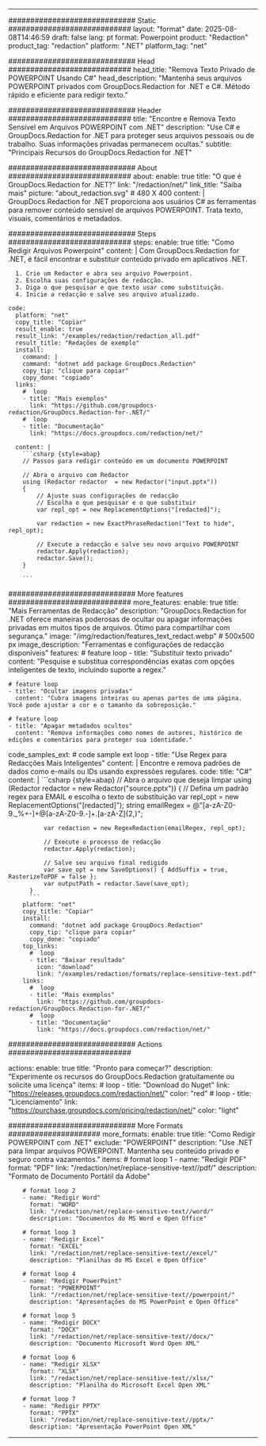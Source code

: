 
---
############################# Static ############################
layout: "format"
date:  2025-08-08T14:46:59
draft: false
lang: pt
format: Powerpoint
product: "Redaction"
product_tag: "redaction"
platform: ".NET"
platform_tag: "net"

############################# Head ############################
head_title: "Remova Texto Privado de POWERPOINT Usando C#"
head_description: "Mantenha seus arquivos POWERPOINT privados com GroupDocs.Redaction for .NET e C#. Método rápido e eficiente para redigir texto."

############################# Header ############################
title: "Encontre e Remova Texto Sensível em Arquivos POWERPOINT com .NET" 
description: "Use C# e GroupDocs.Redaction for .NET para proteger seus arquivos pessoais ou de trabalho. Suas informações privadas permanecem ocultas."
subtitle: "Principais Recursos do GroupDocs.Redaction for .NET" 

############################# About ############################
about:
    enable: true
    title: "O que é GroupDocs.Redaction for .NET?"
    link: "/redaction/net/"
    link_title: "Saiba mais"
    picture: "about_redaction.svg" # 480 X 400
    content: |
       GroupDocs.Redaction for .NET proporciona aos usuários C# as ferramentas para remover conteúdo sensível de arquivos POWERPOINT. Trata texto, visuais, comentários e metadados.

############################# Steps ############################
steps:
    enable: true
    title: "Como Redigir Arquivos Powerpoint"
    content: |
      Com GroupDocs.Redaction for .NET, é fácil encontrar e substituir conteúdo privado em aplicativos .NET.
      
      1. Crie um Redactor e abra seu arquivo Powerpoint.
      2. Escolha suas configurações de redacção.
      3. Diga o que pesquisar e que texto usar como substituição.
      4. Inicie a redacção e salve seu arquivo atualizado.
   
    code:
      platform: "net"
      copy_title: "Copiar"
      result_enable: true
      result_link: "/examples/redaction/redaction_all.pdf"
      result_title: "Redações de exemplo"
      install:
        command: |
        command: "dotnet add package GroupDocs.Redaction"
        copy_tip: "clique para copiar"
        copy_done: "copiado"
      links:
        #  loop
        - title: "Mais exemplos"
          link: "https://github.com/groupdocs-redaction/GroupDocs.Redaction-for-.NET/"
        #  loop
        - title: "Documentação"
          link: "https://docs.groupdocs.com/redaction/net/"
          
      content: |
        ```csharp {style=abap}
        // Passos para redigir conteúdo em um documento POWERPOINT

        // Abra o arquivo com Redactor
        using (Redactor redactor  = new Redactor("input.pptx"))
        {
            // Ajuste suas configurações de redacção
            // Escolha o que pesquisar e o que substituir
            var repl_opt = new ReplacementOptions("[redacted]");
            
            var redaction = new ExactPhraseRedaction("Text to hide", repl_opt);

            // Execute a redacção e salve seu novo arquivo POWERPOINT
            redactor.Apply(redaction);
            redactor.Save();
        }
        
        ```            


############################# More features ############################
more_features:
  enable: true
  title: "Mais Ferramentas de Redacção"
  description: "GroupDocs.Redaction for .NET oferece maneiras poderosas de ocultar ou apagar informações privadas em muitos tipos de arquivos. Ótimo para compartilhar com segurança."
  image: "/img/redaction/features_text_redact.webp" # 500x500 px
  image_description: "Ferramentas e configurações de redacção disponíveis"
  features:
    # feature loop
    - title: "Substituir texto privado"
      content: "Pesquise e substitua correspondências exatas com opções inteligentes de texto, incluindo suporte a regex."

    # feature loop
    - title: "Ocultar imagens privadas"
      content: "Cubra imagens inteiras ou apenas partes de uma página. Você pode ajustar a cor e o tamanho da sobreposição."

    # feature loop
    - title: "Apagar metadados ocultos"
      content: "Remova informações como nomes de autores, histórico de edições e comentários para proteger sua identidade."
      
  code_samples_ext:
    # code sample ext loop
    - title: "Use Regex para Redacções Mais Inteligentes"
      content: |
        Encontre e remova padrões de dados como e-mails ou IDs usando expressões regulares.
      code:
        title: "C#"
        content: |
          ```csharp {style=abap}
          //  Abra o arquivo que deseja limpar
          using (Redactor redactor  = new Redactor("source.pptx"))
          {
              // Defina um padrão regex para EMAIL e escolha o texto de substituição
              var repl_opt = new ReplacementOptions("[redacted]");
              string emailRegex = @"[a-zA-Z0-9._%+-]+@[a-zA-Z0-9.-]+\.[a-zA-Z]{2,}";

              var redaction = new RegexRedaction(emailRegex, repl_opt);

              // Execute o processo de redacção
              redactor.Apply(redaction);

              // Salve seu arquivo final redigido
              var save_opt = new SaveOptions() { AddSuffix = true, RasterizeToPDF = false };
              var outputPath = redactor.Save(save_opt);
          }
          ```
        platform: "net"
        copy_title: "Copiar"
        install:
          command: "dotnet add package GroupDocs.Redaction"
          copy_tip: "clique para copiar"
          copy_done: "copiado"
        top_links:
          #  loop
          - title: "Baixar resultado"
            icon: "download"
            link: "/examples/redaction/formats/replace-sensitive-text.pdf"
        links:
          #  loop
          - title: "Mais exemplos"
            link: "https://github.com/groupdocs-redaction/GroupDocs.Redaction-for-.NET/"
          #  loop
          - title: "Documentação"
            link: "https://docs.groupdocs.com/redaction/net/"


############################# Actions ############################

actions:
  enable: true
  title: "Pronto para começar?"
  description: "Experimente os recursos do GroupDocs.Redaction gratuitamente ou solicite uma licença"
  items:
    #  loop
    - title: "Download do Nuget"
      link: "https://releases.groupdocs.com/redaction/net/"
      color: "red"
        #  loop
    - title: "Licenciamento"
      link: "https://purchase.groupdocs.com/pricing/redaction/net/"
      color: "light"


############################# More Formats #####################
more_formats:
    enable: true
    title: "Como Redigir POWERPOINT com .NET"
    exclude: "POWERPOINT"
    description: "Use .NET para limpar arquivos POWERPOINT. Mantenha seu conteúdo privado e seguro contra vazamentos."
    items: 
        # format loop 1
        - name: "Redigir PDF"
          format: "PDF"
          link: "/redaction/net/replace-sensitive-text//pdf/"
          description: "Formato de Documento Portátil da Adobe"

        # format loop 2
        - name: "Redigir Word"
          format: "WORD"
          link: "/redaction/net/replace-sensitive-text//word/"
          description: "Documentos do MS Word e Open Office"
          
        # format loop 3
        - name: "Redigir Excel"
          format: "EXCEL"
          link: "/redaction/net/replace-sensitive-text//excel/"
          description: "Planilhas do MS Excel e Open Office"

        # format loop 4
        - name: "Redigir PowerPoint"
          format: "POWERPOINT"
          link: "/redaction/net/replace-sensitive-text//powerpoint/"
          description: "Apresentações do MS PowerPoint e Open Office"

        # format loop 5
        - name: "Redigir DOCX"
          format: "DOCX"
          link: "/redaction/net/replace-sensitive-text//docx/"
          description: "Documento Microsoft Word Open XML"
          
        # format loop 6
        - name: "Redigir XLSX"
          format: "XLSX"
          link: "/redaction/net/replace-sensitive-text//xlsx/"
          description: "Planilha do Microsoft Excel Open XML"
          
        # format loop 7
        - name: "Redigir PPTX"
          format: "PPTX"
          link: "/redaction/net/replace-sensitive-text//pptx/"
          description: "Apresentação PowerPoint Open XML"


---